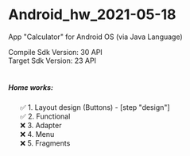 # Android_hw_2021-05-18

App "Calculator" for Android OS (via Java Language)

Compile Sdk Version: 30 API<br/>
Target Sdk Version: 23 API<br/>
<br/>

##### **Home works:**
<ul style="list-style:none;" data-icon1="&#9989;">
    <li>&#9989; 1. Layout design (Buttons) - [step "design"]</li>
    <li>&#9989; 2. Functional</li>
    <li>&#10060; 3. Adapter</li>
    <li>&#10060; 4. Menu</li>
    <li>&#10060; 5. Fragments</li>
</ul>



